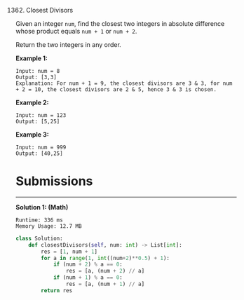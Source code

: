1362. Closest Divisors

Given an integer `num`, find the closest two integers in absolute difference whose product equals `num + 1` or `num + 2`.

Return the two integers in any order.

 

**Example 1:**
```
Input: num = 8
Output: [3,3]
Explanation: For num + 1 = 9, the closest divisors are 3 & 3, for num + 2 = 10, the closest divisors are 2 & 5, hence 3 & 3 is chosen.
```

**Example 2:**
```
Input: num = 123
Output: [5,25]
```

**Example 3:**
```
Input: num = 999
Output: [40,25]
```

# Submissions
---
**Solution 1: (Math)**
```
Runtime: 336 ms
Memory Usage: 12.7 MB
```
```python
class Solution:
    def closestDivisors(self, num: int) -> List[int]:
        res = [1, num + 1]
        for a in range(1, int((num+2)**0.5) + 1):
            if (num + 2) % a == 0:
                res = [a, (num + 2) // a]
            if (num + 1) % a == 0:
                res = [a, (num + 1) // a]
        return res
```